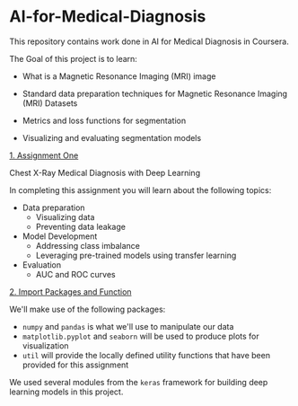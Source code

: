 # AI-for-Medical-Diagnosis
This repository contains work done in AI for Medical Diagnosis in Coursera.

The Goal of this project is to learn:

* What is a Magnetic Resonance Imaging  (MRI) image

* Standard data preparation techniques for Magnetic Resonance Imaging (MRI) Datasets

* Metrics and loss functions for segmentation

* Visualizing and evaluating segmentation models

[1. Assignment One](#1)

Chest X-Ray Medical Diagnosis with Deep Learning

In completing this assignment you will learn about the following topics: 

- Data preparation
  - Visualizing data
  - Preventing data leakage
- Model Development
  - Addressing class imbalance
  - Leveraging pre-trained models using transfer learning
- Evaluation
  - AUC and ROC curves
  
  
 [2. Import Packages and Function](#2)
 
 We'll make use of the following packages:
- `numpy` and `pandas` is what we'll use to manipulate our data
- `matplotlib.pyplot` and `seaborn` will be used to produce plots for visualization
- `util` will provide the locally defined utility functions that have been provided for this assignment

We  used several modules from the `keras` framework for building deep learning models in this project.
 
 
